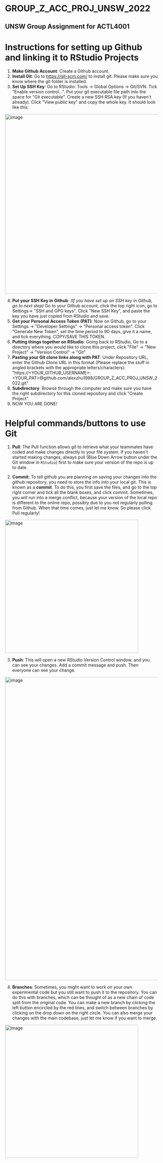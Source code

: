 # GROUP_Z_ACC_PROJ_UNSW_2022

## UNSW Group Assignment for ACTL4001


# Instructions for setting up Github and linking it to RStudio Projects
1. **Make Github Account**: Create a Github account.
2. **Install Git**: Go to https://git-scm.com/ to install git. Please make sure you know where the git folder is installed.
3. **Set Up SSH Key**: Go to RStudio: Tools -> Global Options -> Git/SVN. Tick "Enable version control...". Put your git executable file path into the space for "Git executable". Create a new SSH RSA key (If you haven't already). Click "View public key" and copy the whole key. It should look like this:
<img width="592" alt="image" src="https://user-images.githubusercontent.com/55743621/153742960-f26d2bfc-8fcd-4e5c-9269-91e8d16e4cff.png">

4. **Put your SSH Key in Github**: _(If you have set up an SSH key in Github, go to next step)_ Go to your Github account, click the top right icon, go to Settings-> "SSH and GPG keys". Click "New SSH Key", and paste the key you have just copied from RStudio and save.
5. **Get your Personal Access Token (PAT)**: Now on Github, go to your Settings -> "Developer Settings" -> "Personal access token". Click "Generate New Token", set the time period to 90 days, give it a name, and tick everything. COPY/SAVE THIS TOKEN.
6. **Putting things together on RStudio**: Going back to RStudio, Go to a directory where you would like to clone this project, click "File" -> "New Project" -> "Version Control" -> "Git"
7. **Pasting your Git clone links along with PAT**: Under Repository URL, enter the Github Clone URL in this format (Please replace the stuff in angled brackets with the appropriate letters/characters): "https://<YOUR_GITHUB_USERNAME>:<YOUR_PAT>@github.com/alexzhu1998/GROUP_Z_ACC_PROJ_UNSW_2022.git"
8. **Subdirectory**: Browse through the computer and make sure you have the right subdirectory for this cloned repository and click "Create Project".
9. NOW YOU ARE DONE!

# Helpful commands/buttons to use Git
1. **Pull**: The Pull function allows git to retrieve what your teammates have coded and make changes directly to your file system. If you haven't started making changes, always pull (Blue Down Arrow button under the Git window in `RStudio`) first to make sure your version of the repo is up to date.

2. **Commit**: To tell github you are planning on saving your changes into the github repository, you need to store the info into your local git. This is known as a **commit**. To do this, you first save the files, and go to the top right corner and tick all the blank boxes, and click commit. Sometimes, you will run into a merge conflict, because your version of the local repo is different to the online repo, possibly due to you not regularly pulling from Github. When that time comes, just let me know. So please click Pull regularly!
<img width="439" alt="image" src="https://user-images.githubusercontent.com/55743621/153742341-928c71c0-0075-493b-9a0b-22959386982c.png">

3. **Push**: This will open a new RStudio Version Control window, and you can see your changes. Add a commit message and push. Then everyone can see your change.
<img width="999" alt="image" src="https://user-images.githubusercontent.com/55743621/153742401-6cfeb1cb-7fd4-42df-9f9d-0142c836481c.png">

4. **Branches**: Sometimes, you might want to work on your own experimental code but you still want to push it to the repository. You can do this with branches, which can be thought of as a new chain of code split from the original code. You can make a new branch by clicking the left button encircled by the red lines, and switch between branches by clicking on the drop down on the right circle. You can also merge your changes with the main codebase, just let me know if you want to merge.
<img width="439" alt="image" src="https://user-images.githubusercontent.com/55743621/153742534-d73aca95-1764-4fe5-b982-c20f2d635874.png">
